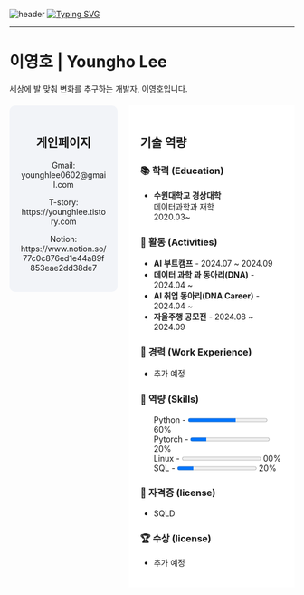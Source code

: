 ![header](https://capsule-render.vercel.app/api?type=waving&color=6994CDEE&text=&animation=twinkling&height=80)
[![Typing SVG](https://readme-typing-svg.demolab.com?font=Alkatra&weight=500&size=45&duration=3500&pause=3&color=6994CDEE&center=false&vCenter=false&multiline=true&repeat=true&width=1000&height=100&lines=Welcome+to+harong+hatong's+GitHub!✌️)](https://git.io/typing-svg)
 
<div align="left">

-------

<h1 align="left">이영호 | Youngho Lee</h1>
<p align="left">세상에 발 맞춰 변화를 추구하는 개발자, 이영호입니다.</p>

<div align="left" style="display: flex; justify-content: center; align-items: flex-start; margin-top: 20px;">
  
  <!-- Profile Section -->
  <div style="width: 30%; padding: 20px; text-align: center; background-color: #f2f4f8; border-radius: 10px; margin-right: 20px;">
    
  <h2>게인페이지</h2>
    <p>Gmail: younghlee0602@gmail.com</p>
    <p>T-story: https://younghlee.tistory.com</p>
    <p>Notion: https://www.notion.so/77c0c876ed1e44a89f853eae2dd38de7</p>
   

  </div>



 <!-- Information Section -->
 <div style="width: 60%; padding: 20px; background-color: #ffffff;">
<h2>기술 역량</h2>   
 <h3>📚 학력 (Education)</h3>
    <ul>
      <li><b>수원대학교 경상대학</b><br>데이터과학과 재학<br>2020.03~</li>
    </ul>

  <h3>📂 활동 (Activities)</h3>
    <ul>
      <li><b>AI 부트캠프</b> - 2024.07 ~ 2024.09</li>
      <li><b>데이터 과학 과 동아리(DNA)</b> - 2024.04 ~ </li>
      <li><b>AI 취업 동아리(DNA Career)</b> - 2024.04 ~ </li>
      <li><b>자율주행 공모전</b> - 2024.08 ~ 2024.09</li>
    </ul>

  <h3>💼 경력 (Work Experience)</h3>
    <ul>
      <li>추가 예정</li>
    </ul>

  <h3>🔧 역량 (Skills)</h3>
    <ul style="list-style: none;">
      <li>Python - <progress value="60" max="100"></progress> 60%</li>
      <li>Pytorch - <progress value="20" max="100"></progress> 20%</li>
      <li>Linux - <progress value="0" max="100"></progress> 00%</li>
      <li>SQL - <progress value="20" max="100"></progress> 20%</li>
    </ul>

  <h3>📜 자격증 (license)</h3>
    <ul>
      <li>SQLD</li>
    </ul> 

  <h3>🏆 수상 (license)</h3>
    <ul>
      <li>추가 예정</li>
    </ul>
    
  </div>
</div>
